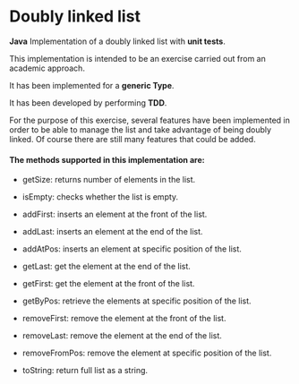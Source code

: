 # Doubly linked list
**Java** Implementation of a doubly linked list with **unit tests**.

This implementation is intended to be an exercise carried out from an academic approach.

It has been implemented for a **generic Type**.

It has been developed by performing **TDD**.

For the purpose of this exercise, several features have been implemented in order to be able to manage the list and take advantage of being doubly linked. Of course there are still many features that could be added.

#### The methods supported in this implementation are:

- getSize: returns number of elements in the list.

- isEmpty: checks whether the list is empty.

- addFirst: inserts an element at the front of the list.

- addLast: inserts an element at the end of the list.

- addAtPos: inserts an element at specific position of the list.

- getLast: get the element at the end of the list.

- getFirst: get the element at the front of the list.

- getByPos: retrieve the elements at specific position of the list.

- removeFirst: remove the element at the front of the list.

- removeLast: remove the element at the end of the list.

- removeFromPos: remove the element at specific position of the list.

- toString: return full list as a string.